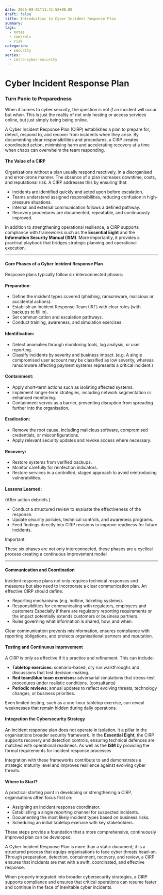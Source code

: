 ```yaml
---
date: 2025-08-01T11:42:52+08:00
draft: false
title: Introduction to Cyber Incident Response Plan
summary:
tags:
  - notes
  - controls
  - risk
categories:
  - security
series:
  - intro-cyber-security
---
```


# Cyber Incident Response Plan

### Turn Panic to Preparedness

When it comes to cyber security, the question is not *if* an incident will occur but *when*. This is just the reality of not only hosting or access services online, but just simply being being online.

A Cyber Incident Response Plan (CIRP) establishes a plan to prepare for, detect, respond to, and recover from incidents when they arise. By documenting clear responsibilities and procedures, a CIRP creates coordinated action, minimising harm and accelerating recovery at a time when chaos can overwhelm the team responding.

#### The Value of a CIRP

Organisations without a plan usually respond reactively, in a disorganised and error-prone manner. The absence of a plan increases downtime, costs, and reputational risk. A CIRP addresses this by ensuring that:

- Incidents are identified quickly and acted upon before escalation.
- Teams understand assigned responsibilities, reducing confusion in high-pressure situations.
- Internal and external communication follows a defined pathway.
- Recovery procedures are documented, repeatable, and continuously improved.

In addition to strengthening operational resilience, a CIRP supports compliance with frameworks such as the **Essential Eight** and the **Information Security Manual (ISM)**. More importantly, it provides a practical playbook that bridges strategic planning and operational execution.

---

#### Core Phases of a Cyber Incident Response Plan

Response plans typically follow six interconnected phases:

#### Preparation:

- Define the incident types covered (phishing, ransomware, malicious or accidental actions).
- Establish an Incident Response Team (IRT) with clear roles (with backups to fill in).
- Set communication and escalation pathways.
- Conduct training, awareness, and simulation exercises.

#### Identification:

- Detect anomalies through monitoring tools, log analysis, or user reporting.
- Classify incidents by severity and business impact. (e.g. A single compromised user account may be classified as low severity, whereas ransomware affecting payment systems represents a critical incident.)

#### Containment:

- Apply short-term actions such as isolating affected systems.
- Implement longer-term strategies, including network segmentation or enhanced monitoring.
- Containment serves as a barrier, preventing disruption from spreading further into the organisation.

#### Eradication:

- Remove the root cause, including malicious software, compromised credentials, or misconfigurations.
- Apply relevant security updates and revoke access where necessary.

#### Recovery:

- Restore systems from verified backups.
- Monitor carefully for reinfection indicators.
- Restore services in a controlled, staged approach to avoid reintroducing vulnerabilities.

#### Lessons Learned:

(After action debriefs )

- Conduct a structured review to evaluate the effectiveness of the response.
- Update security policies, technical controls, and awareness programs.
- Feed findings directly into CIRP revisions to improve readiness for future incidents.

> [!important]
> These six phases are not only interconnected, these phases are a cyclical process creating a continuous improvement model

---

#### Communication and Coordination

Incident response plans not only requires technical responses and measures but also need to incorporate a clear communication plan. An effective CIRP should define:

- Reporting mechanisms (e.g. hotline, ticketing systems).
- Responsibilities for communicating with regulators, employees and customers Especially if there are regulatory reporting requirements or the impact potentially extends customers or business partners.
- Rules governing what information is shared, how, and when.

Clear communication prevents misinformation, ensures compliance with reporting obligations, and protects organisational partners and reputation.

#### Testing and Continuous Improvement

A CIRP is only as effective if it s practice and refinement. This can include:

- **Tabletop exercises:** scenario-based, dry run walkthroughs and discussions that test decision-making.
- **Red team/blue team exercises:** adversarial simulations that stress-test procedures under realistic conditions. (consultants)
- **Periodic reviews:** annual updates to reflect evolving threats, technology changes, or business priorities.

Even limited testing, such as a one-hour tabletop exercise, can reveal weaknesses that remain hidden during daily operations.

#### Integration the Cybersecurity Strategy

An incident response plan does not operate in isolation. It a pillar in the organisations broader security framework. In the **Essential Eight**, the CIRP supports recovery and detection controls, ensuring technical defences are matched with operational readiness. As well as the **ISM** by providing the formal requirements for incident response processes

Integration with these frameworks contribute to and demonstrates a strategic maturity level and improves resilience against evolving cyber threats.

#### Where to Start?

A practical starting point in developing or strengthening a CIRP, organisations often focus first on:

- Assigning an incident response coordinator.
- Establishing a single reporting channel for suspected incidents.
- Documenting the most likely incident types based on business risks.
- Scheduling an initial tabletop exercise with key stakeholders.

These steps provide a foundation that a more comprehensive, continuously improved plan can be developed.

A Cyber Incident Response Plan is more than a static document; it is a structured process that equips organisations to face cyber threats head-on. Through preparation, detection, containment, recovery, and review, a CIRP ensures that incidents are met with a swift, coordinated, and effective response.

When properly integrated into broader cybersecurity strategies, a CIRP supports compliance and ensures that critical operations can resume faster and continue in the face of inevitable cyber incidents.